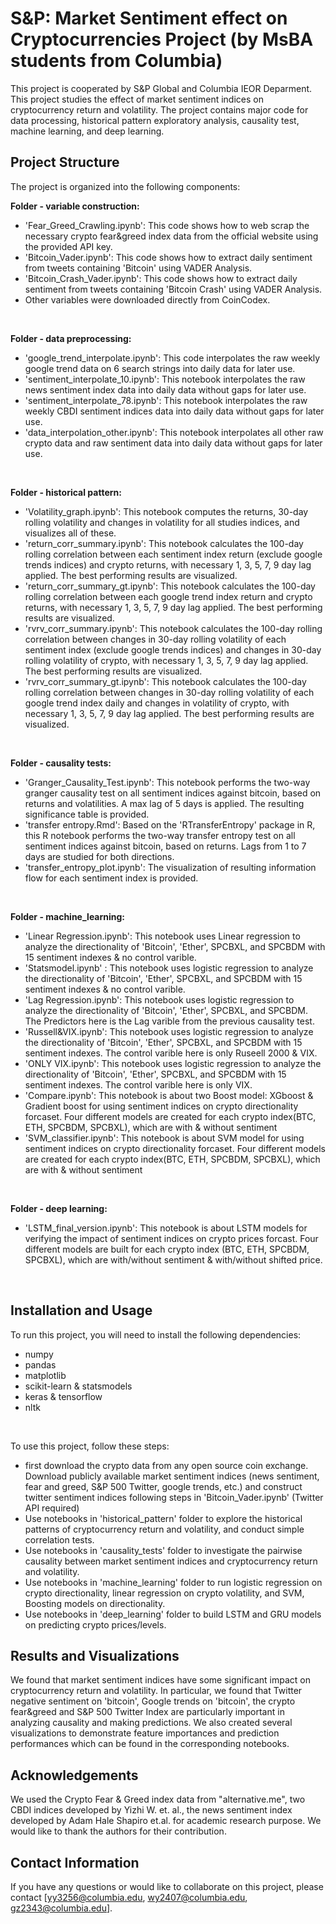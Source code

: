 # S&P: Market Sentiment effect on Cryptocurrencies Project (by MsBA students from Columbia)
This project is cooperated by S&amp;P Global and Columbia IEOR Deparment.
This project studies the effect of market sentiment indices on cryptocurrency return and volatility. The project contains major code for data processing, historical pattern exploratory analysis, causality test, machine learning, and deep learning.

## Project Structure
The project is organized into the following components:

<strong> Folder - variable construction: </strong> <br>
- 'Fear_Greed_Crawling.ipynb': This code shows how to web scrap the necessary crypto fear&greed index data from the official website using the provided API key.<br>
- 'Bitcoin_Vader.ipynb': This code shows how to extract daily sentiment from tweets containing 'Bitcoin' using VADER Analysis.<br>
- 'Bitcoin_Crash_Vader.ipynb': This code shows how to extract daily sentiment from tweets containing 'Bitcoin Crash' using VADER Analysis.<br>
- Other variables were downloaded directly from CoinCodex.<br>
<br>

<strong> Folder - data preprocessing: </strong> <br>
- 'google_trend_interpolate.ipynb': This code interpolates the raw weekly google trend data on 6 search strings into daily data for later use.<br>
- 'sentiment_interpolate_10.ipynb': This notebook interpolates the raw news sentiment index data into daily data without gaps for later use.<br>
- 'sentiment_interpolate_78.ipynb': This notebook interpolates the raw weekly CBDI sentiment indices data into daily data without gaps for later use.<br>
- 'data_interpolation_other.ipynb': This notebook interpolates all other raw crypto data and raw sentiment data into daily data without gaps for later use.<br>
<br>

<strong> Folder - historical pattern:</strong> <br>
- 'Volatility_graph.ipynb': This notebook computes the returns, 30-day rolling volatility and changes in volatility for all studies indices, and visualizes all of these.<br>
- 'return_corr_summary.ipynb': This notebook calculates the 100-day rolling correlation between each sentiment index return (exclude google trends indices) and crypto returns, with necessary 1, 3, 5, 7, 9 day lag applied. The best performing results are visualized.<br>
- 'return_corr_summary_gt.ipynb': This notebook calculates the 100-day rolling correlation between each google trend index return and crypto returns, with necessary 1, 3, 5, 7, 9 day lag applied. The best performing results are visualized.<br>
- 'rvrv_corr_summary.ipynb': This notebook calculates the 100-day rolling correlation between changes in 30-day rolling volatility of each sentiment index (exclude google trends indices) and changes in 30-day rolling volatility of crypto, with necessary 1, 3, 5, 7, 9 day lag applied. The best performing results are visualized.<br>
- 'rvrv_corr_summary_gt.ipynb': This notebook calculates the 100-day rolling correlation between changes in 30-day rolling volatility of each google trend index daily and changes in volatility of crypto, with necessary 1, 3, 5, 7, 9 day lag applied. The best performing results are visualized.<br>
<br>

<strong> Folder - causality tests:</strong> <br>
- 'Granger_Causality_Test.ipynb': This notebook performs the two-way granger causality test on all sentiment indices against bitcoin, based on returns and volatilities. A max lag of 5 days is applied. The resulting significance table is provided. <br>
- 'transfer entropy.Rmd': Based on the 'RTransferEntropy' package in R, this R notebook performs the two-way transfer entropy test on all sentiment indices against bitcoin, based on returns. Lags from 1 to 7 days are studied for both directions. 
- 'transfer_entropy_plot.ipynb': The visualization of resulting information flow for each sentiment index is provided. <br>
<br>

<strong> Folder - machine_learning:</strong> <br>
- 'Linear Regression.ipynb': This notebook uses Linear regression to analyze the directionality of 'Bitcoin', 'Ether', SPCBXL, and SPCBDM with 15 sentiment indexes & no control varible.<br>
- 'Statsmodel.ipynb' : This notebook uses logistic regression to analyze the directionality of 'Bitcoin', 'Ether', SPCBXL, and SPCBDM with 15 sentiment indexes & no control varible.<br>
- 'Lag Regression.ipynb': This notebook uses logistic regression to analyze the directionality of 'Bitcoin', 'Ether', SPCBXL, and SPCBDM. The Predictors here is the Lag varible from the previous causality test.<br>
- 'Russell&VIX.ipynb': This notebook uses logistic regression to analyze the directionality of 'Bitcoin', 'Ether', SPCBXL, and SPCBDM with 15 sentiment indexes. The control varible here is only Ruseell 2000 & VIX.<br>
- 'ONLY VIX.ipynb': This notebook uses logistic regression to analyze the directionality of 'Bitcoin', 'Ether', SPCBXL, and SPCBDM with 15 sentiment indexes. The control varible here is only VIX.<br>
- 'Compare.ipynb': This notebook is about two Boost model: XGboost & Gradient boost for using sentiment indices on crypto directionality forcaset. Four different models are created for each crypto index(BTC, ETH, SPCBDM, SPCBXL), which are with & without sentiment<br>
- 'SVM_classifier.ipynb': This notebook is about SVM model for using sentiment indices on crypto directionality forcaset. Four different models are created for each crypto index(BTC, ETH, SPCBDM, SPCBXL), which are with & without sentiment<br>
<br>

<strong> Folder - deep learning:</strong> <br>
- 'LSTM_final_version.ipynb': This notebook is about LSTM models for verifying the impact of sentiment indices on crypto prices forcast. Four different models are built for each crypto index (BTC, ETH, SPCBDM, SPCBXL), which are with/without sentiment & with/without shifted price.<br>
<br>

## Installation and Usage
To run this project, you will need to install the following dependencies:
- numpy
- pandas
- matplotlib
- scikit-learn & statsmodels
- keras & tensorflow
- nltk
<br>

To use this project, follow these steps:
- first download the crypto data from any open source coin exchange. Download publicly available market sentiment indices (news sentiment, fear and greed, S&P 500 Twitter, google trends, etc.) and construct twitter sentiment indices following steps in 'Bitcoin_Vader.ipynb' (Twitter API required)  <br>
- Use notebooks in 'historical_pattern' folder to explore the historical patterns of cryptocurrency return and volatility, and conduct simple correlation tests. <br>
- Use notebooks in 'causality_tests' folder to investigate the pairwise causality between market sentiment indices and cryptocurrency return and volatility.
- Use notebooks in 'machine_learning' folder to run logistic regression on crypto directionality, linear regression on crypto volatility, and SVM, Boosting models on directionality. <br>
- Use notebooks in 'deep_learning' folder to build LSTM and GRU models on predicting crypto prices/levels. 

## Results and Visualizations
We found that market sentiment indices have some significant impact on cryptocurrency return and volatility. In particular, we found that Twitter negative sentiment on 'bitcoin', Google trends on 'bitcoin', the crypto fear&greed and S&P 500 Twitter Index are particularly important in analyzing causality and making predictions. We also created several visualizations to demonstrate feature importances and prediction performances which can be found in the corresponding notebooks.

## Acknowledgements
We used the Crypto Fear & Greed index data from "alternative.me", two CBDI indices developed by Yizhi W. et. al., the news sentiment index developed by Adam Hale Shapiro et.al. for academic research purpose. We would like to thank the authors for their contribution.

## Contact Information
If you have any questions or would like to collaborate on this project, please contact [yy3256@columbia.edu, wy2407@columbia.edu, gz2343@columbia.edu].
